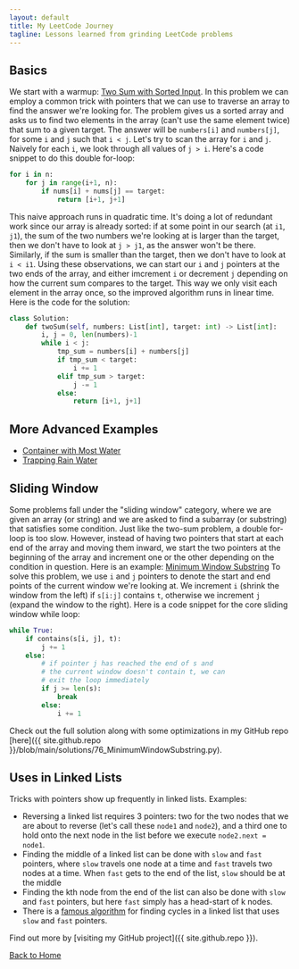 ```yaml
---
layout: default
title: My LeetCode Journey
tagline: Lessons learned from grinding LeetCode problems
---
```


## Basics

We start with a warmup: [Two Sum with Sorted Input](https://leetcode.com/problems/two-sum-ii-input-array-is-sorted/).
In this problem we can employ a common trick with pointers that we can use to traverse an array to find the answer we're looking for.
The problem gives us a sorted array and asks us to find two elements in the array (can't use the same element twice) that sum to a given target. The answer will be `numbers[i]` and `numbers[j]`, for some `i` and `j` such that `i < j`. Let's try to scan the array for `i` and `j`. Naively for each `i`, we look through all values of `j > i`. Here's a code snippet to do this double for-loop:
```python
for i in n:
    for j in range(i+1, n):
        if nums[i] + nums[j] == target:
            return [i+1, j+1]
```
This naive approach runs in quadratic time. It's doing a lot of redundant work since our array is already sorted: if at some point in our search (at `i1`, `j1`), the sum of the two numbers we're looking at is larger than the target, then we don't have to look at `j > j1`, as the answer won't be there. Similarly, if the sum is smaller than the target, then we don't have to look at `i < i1`.
Using these observations, we can start our `i` and `j` pointers at the two ends of the array, and either imcrement `i` or decrement `j` depending on how the current sum compares to the target. This way we only visit each element in the array once, so the improved algorithm runs in linear time.
Here is the code for the solution:

```python
class Solution:
    def twoSum(self, numbers: List[int], target: int) -> List[int]:
        i, j = 0, len(numbers)-1
        while i < j:
            tmp_sum = numbers[i] + numbers[j]
            if tmp_sum < target:
                i += 1
            elif tmp_sum > target:
                j -= 1
            else:
                return [i+1, j+1]
```

## More Advanced Examples

* [Container with Most Water](https://leetcode.com/problems/container-with-most-water/)
* [Trapping Rain Water](https://leetcode.com/problems/trapping-rain-water/)

## Sliding Window

Some problems fall under the "sliding window" category, where we are given an array (or string) and we are asked to find a subarray (or substring) that satisfies some condition. Just like the two-sum problem, a double for-loop is too slow. However, instead of having two pointers that start at each end of the array and moving them inward, we start the two pointers at the beginning of the array and increment one or the other depending on the condition in question.
Here is an example: [Minimum Window Substring](https://leetcode.com/problems/minimum-window-substring/)
To solve this problem, we use `i` and `j` pointers to denote the start and end points of the current window we're looking at. We increment `i` (shrink the window from the left) if `s[i:j]` contains `t`, otherwise we increment `j` (expand the window to the right). Here is a code snippet for the core sliding window while loop:
```python
while True:
    if contains(s[i, j], t):
        j += 1
    else:
        # if pointer j has reached the end of s and
        # the current window doesn't contain t, we can
        # exit the loop immediately
        if j >= len(s):
            break
        else:
            i += 1
```
Check out the full solution along with some optimizations in my GitHub repo [here]({{ site.github.repo }}/blob/main/solutions/76_MinimumWindowSubstring.py).

## Uses in Linked Lists

Tricks with pointers show up frequently in linked lists. Examples:
* Reversing a linked list requires 3 pointers: two for the two nodes that we are about to reverse (let's call these `node1` and `node2`), and a third one to hold onto the next node in the list before we execute `node2.next = node1`.
* Finding the middle of a linked list can be done with `slow` and `fast` pointers, where `slow` travels one node at a time and `fast` travels two nodes at a time. When `fast` gets to the end of the list, `slow` should be at the middle
* Finding the kth node from the end of the list can also be done with `slow` and `fast` pointers, but here `fast` simply has a head-start of k nodes.
* There is a [famous algorithm](https://en.wikipedia.org/wiki/Cycle_detection#Floyd's_tortoise_and_hare) for finding cycles in a linked list that uses `slow` and `fast` pointers.


Find out more by [visiting my GitHub project]({{ site.github.repo }}).

[Back to Home](index.html)